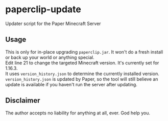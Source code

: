 # paperclip-update
 Updater script for the Paper Minecraft Server

## Usage
 This is only for in-place upgrading `paperclip.jar`. It won't do a fresh install or back up your world or anything special.  
 Edit line 21 to change the targeted Minecraft version. It's currently set for 1.16.3.  
 It uses `version_history.json` to determine the currently installed version. `version_history.json` is updated by Paper, so the tool will still believe an update is available if you haven't run the server after updating.  

## Disclaimer
 The author accepts no liability for anything at all, ever. God help you.

